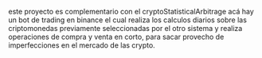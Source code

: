 este proyecto es complementario con el cryptoStatisticalArbitrage
acá hay un bot de trading en binance el cual realiza los calculos diarios sobre las criptomonedas previamente seleccionadas
por el otro sistema y realiza operaciones de compra y venta en corto, para sacar provecho de imperfecciones en el mercado 
de las crypto.
